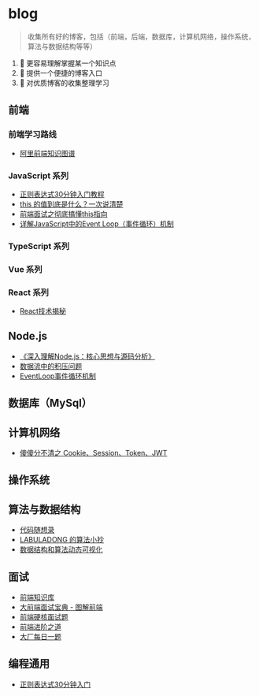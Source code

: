# blog

> 收集所有好的博客，包括（前端，后端，数据库，计算机网络，操作系统，算法与数据结构等等）

1. 🍔 更容易理解掌握某一个知识点
2. 🍔 提供一个便捷的博客入口
3. 🍔 对优质博客的收集整理学习

## 前端

### 前端学习路线

- [阿里前端知识图谱]( https://f2e.tech/)

### JavaScript 系列

- [正则表达式30分钟入门教程](https://deerchao.cn/tutorials/regex/regex.htm)
- [this 的值到底是什么？一次说清楚](https://zhuanlan.zhihu.com/p/23804247)
- [前端面试之彻底搞懂this指向](https://mp.weixin.qq.com/s/hYm0JgBI25grNG_2sCRlTA)
- [详解JavaScript中的Event Loop（事件循环）机制](https://zhuanlan.zhihu.com/p/33058983)


### TypeScript 系列

### Vue 系列

### React 系列

- [React技术揭秘](https://react.iamkasong.com/)

## Node.js

- [《深入理解Node.js：核心思想与源码分析》](https://yjhjstz.gitbooks.io/deep-into-node/content/)
- [数据流中的积压问题](https://nodejs.org/zh-cn/docs/guides/backpressuring-in-streams/)
- [EventLoop事件循环机制](https://nodejs.org/zh-cn/docs/guides/event-loop-timers-and-nexttick/)

## 数据库（MySql）

## 计算机网络

- [傻傻分不清之 Cookie、Session、Token、JWT](https://juejin.cn/post/6844904034181070861)

## 操作系统

## 算法与数据结构

- [代码随想录](https://programmercarl.com/)
- [LABULADONG 的算法小抄](https://labuladong.github.io/algo/)
- [数据结构和算法动态可视化](https://visualgo.net/zh)

## 面试

- [前端知识库](https://www.html5iq.com/index.html)
- [大前端面试宝典 - 图解前端](https://lucifer.ren/fe-interview/#/)
- [前端硬核面试题](https://github.com/biaochenxuying/blog/blob/master/interview/fe-interview.md)
- [前端进阶之道](https://yuchengkai.cn/)
- [大厂每日一题](https://q.shanyue.tech/)

## 编程通用
- [正则表达式30分钟入门](https://deerchao.cn/tutorials/regex/regex.htm)
